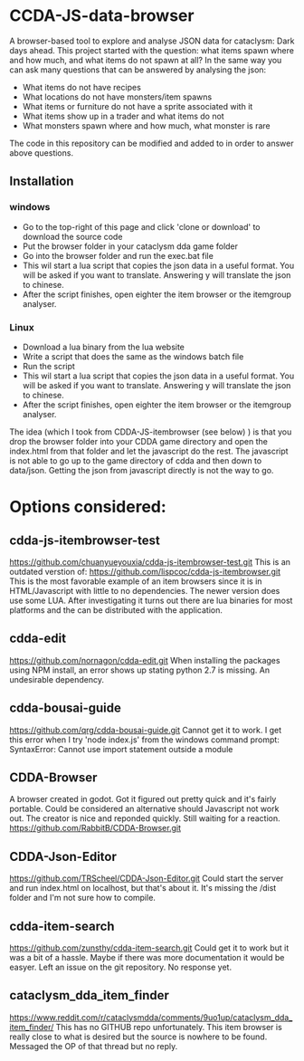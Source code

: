 # CCDA-JS-data-browser
 A browser-based tool to explore and analyse JSON data for cataclysm: Dark days ahead. This project started with the question: what items spawn where and how much, and what items do not spawn at all? In the same way you can ask many questions that can be answered by analysing the json:
- What items do not have recipes
- What locations do not have monsters/item spawns
- What items or furniture do not have a sprite associated with it
- What items show up in a trader and what items do not
- What monsters spawn where and how much, what monster is rare

The code in this repository can be modified and added to in order to answer above questions.

## Installation 

### windows
- Go to the top-right of this page and click 'clone or download' to download the source code
- Put the browser folder in your cataclysm dda game folder
- Go into the browser folder and run the exec.bat file
- This wil start a lua script that copies the json data in a useful format. You will be asked if you want to translate. Answering y will translate the json to chinese.
- After the script finishes, open eighter the item browser or the itemgroup analyser.

### Linux
 - Download a lua binary from the lua website
 - Write a script that does the same as the windows batch file
 - Run the script
- This wil start a lua script that copies the json data in a useful format. You will be asked if you want to translate. Answering y will translate the json to chinese.
- After the script finishes, open eighter the item browser or the itemgroup analyser.
 



 
The idea (which I took from CDDA-JS-itembrowser (see below) ) is that you drop the browser folder into your CDDA game directory and open the index.html from that folder and let the javascript do the rest. The javascript is not able to go up to the game directory of cdda and then down to data/json. Getting the json from javascript directly is not the way to go.

# Options considered:

## cdda-js-itembrowser-test
https://github.com/chuanyueyouxia/cdda-js-itembrowser-test.git
This is an outdated verstion of:
https://github.com/lispcoc/cdda-js-itembrowser.git
This is the most favorable example of an item browsers since it is in HTML/Javascript with little to no dependencies. The newer version does use some LUA. After investigating it turns out there are lua binaries for most platforms and the can be distributed with the application.

## cdda-edit
https://github.com/nornagon/cdda-edit.git
When installing the packages using NPM install, an error shows up stating python 2.7 is missing. An undesirable dependency.


## cdda-bousai-guide
https://github.com/qrg/cdda-bousai-guide.git
Cannot get it to work. I get this error when I try 'node index.js' from the windows command prompt:
SyntaxError: Cannot use import statement outside a module

## CDDA-Browser
A browser created in godot. Got it figured out pretty quick and it's fairly portable. Could be considered an alternative should Javascript not work out. The creator is nice and reponded quickly. Still waiting for a reaction.
https://github.com/RabbitB/CDDA-Browser.git


## CDDA-Json-Editor
https://github.com/TRScheel/CDDA-Json-Editor.git
Could start the server and run index.html on localhost, but that's about it. It's missing the /dist folder and I'm not sure how to compile.


## cdda-item-search
https://github.com/zunsthy/cdda-item-search.git
Could get it to work but it was a bit of a hassle. Maybe if there was more documentation it would be easyer. Left an issue on the git repository. No response yet.


## cataclysm_dda_item_finder
https://www.reddit.com/r/cataclysmdda/comments/9uo1up/cataclysm_dda_item_finder/ 
This has no GITHUB repo unfortunately. This item browser is really close to what is desired but the source is nowhere to be found. Messaged the OP of that thread but no reply.

